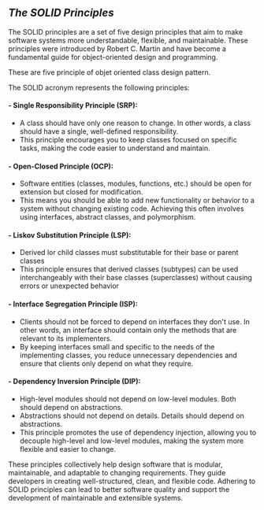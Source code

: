 ## _The SOLID Principles_

The SOLID principles are a set of five design principles that aim to make software systems more understandable, flexible, and maintainable. These principles were introduced by Robert C. Martin and have become a fundamental guide for object-oriented design and programming. 

These are five principle of objet oriented class design pattern.

The SOLID acronym represents the following principles:

#### - Single Responsibility Principle (SRP):
- A class should have only one reason to change. In other words, a class should have a single, well-defined responsibility.
- This principle encourages you to keep classes focused on specific tasks, making the code easier to understand and maintain.

#### - Open-Closed Principle (OCP):
- Software entities (classes, modules, functions, etc.) should be open for extension but closed for modification.
- This means you should be able to add new functionality or behavior to a system without changing existing code. Achieving this often involves using interfaces, abstract classes, and polymorphism.

#### - Liskov Substitution Principle (LSP):

- Derived lor child classes must substitutable for their base or parent classes
- This principle ensures that derived classes (subtypes) can be used interchangeably with their base classes (superclasses) without causing errors or unexpected behavior

#### - Interface Segregation Principle (ISP):
- Clients should not be forced to depend on interfaces they don't use. In other words, an interface should contain only the methods that are relevant to its implementers.
- By keeping interfaces small and specific to the needs of the implementing classes, you reduce unnecessary dependencies and ensure that clients only depend on what they require.

#### - Dependency Inversion Principle (DIP):
- High-level modules should not depend on low-level modules. Both should depend on abstractions.
- Abstractions should not depend on details. Details should depend on abstractions.
- This principle promotes the use of dependency injection, allowing you to decouple high-level and low-level modules, making the system more flexible and easier to change.

These principles collectively help design software that is modular, maintainable, and adaptable to changing requirements. They guide developers in creating well-structured, clean, and flexible code. Adhering to SOLID principles can lead to better software quality and support the development of maintainable and extensible systems.

